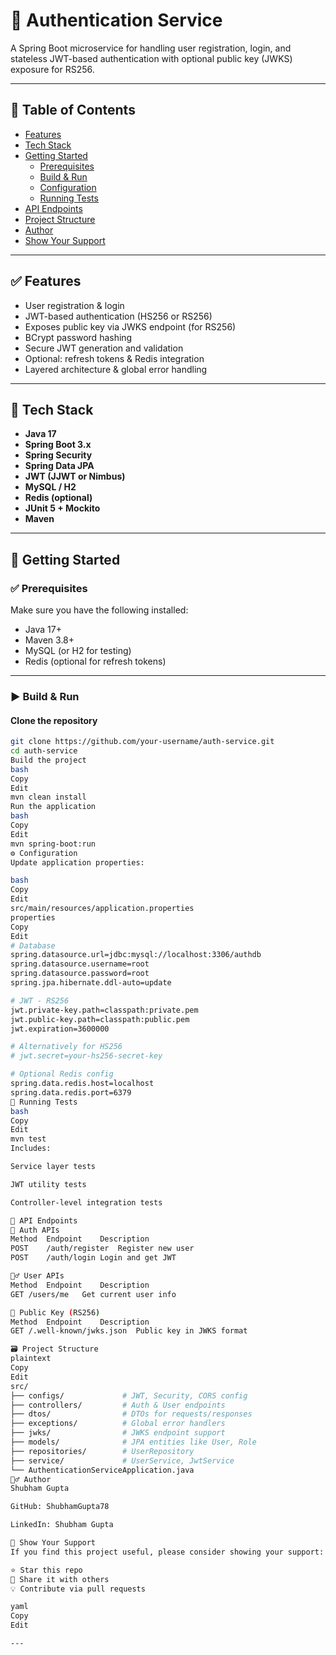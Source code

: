 # 🔐 Authentication Service

A Spring Boot microservice for handling user registration, login, and stateless JWT-based authentication with optional public key (JWKS) exposure for RS256.

---

## 📌 Table of Contents

- [Features](#-features)
- [Tech Stack](#-tech-stack)
- [Getting Started](#-getting-started)
  - [Prerequisites](#-prerequisites)
  - [Build & Run](#-build--run)
  - [Configuration](#-configuration)
  - [Running Tests](#-running-tests)
- [API Endpoints](#-api-endpoints)
- [Project Structure](#-project-structure)
- [Author](#-author)
- [Show Your Support](#-show-your-support)

---

## ✅ Features

- User registration & login
- JWT-based authentication (HS256 or RS256)
- Exposes public key via JWKS endpoint (for RS256)
- BCrypt password hashing
- Secure JWT generation and validation
- Optional: refresh tokens & Redis integration
- Layered architecture & global error handling

---

## 🧰 Tech Stack

- **Java 17**
- **Spring Boot 3.x**
- **Spring Security**
- **Spring Data JPA**
- **JWT (JJWT or Nimbus)**
- **MySQL / H2**
- **Redis (optional)**
- **JUnit 5 + Mockito**
- **Maven**

---

## 🚀 Getting Started

### ✅ Prerequisites

Make sure you have the following installed:

- Java 17+
- Maven 3.8+
- MySQL (or H2 for testing)
- Redis (optional for refresh tokens)

---

### ▶️ Build & Run

#### Clone the repository

```bash
git clone https://github.com/your-username/auth-service.git
cd auth-service
Build the project
bash
Copy
Edit
mvn clean install
Run the application
bash
Copy
Edit
mvn spring-boot:run
⚙️ Configuration
Update application properties:

bash
Copy
Edit
src/main/resources/application.properties
properties
Copy
Edit
# Database
spring.datasource.url=jdbc:mysql://localhost:3306/authdb
spring.datasource.username=root
spring.datasource.password=root
spring.jpa.hibernate.ddl-auto=update

# JWT - RS256
jwt.private-key.path=classpath:private.pem
jwt.public-key.path=classpath:public.pem
jwt.expiration=3600000

# Alternatively for HS256
# jwt.secret=your-hs256-secret-key

# Optional Redis config
spring.data.redis.host=localhost
spring.data.redis.port=6379
🧪 Running Tests
bash
Copy
Edit
mvn test
Includes:

Service layer tests

JWT utility tests

Controller-level integration tests

📡 API Endpoints
👤 Auth APIs
Method	Endpoint	Description
POST	/auth/register	Register new user
POST	/auth/login	Login and get JWT

🙍‍♂️ User APIs
Method	Endpoint	Description
GET	/users/me	Get current user info

🔐 Public Key (RS256)
Method	Endpoint	Description
GET	/.well-known/jwks.json	Public key in JWKS format

🗃️ Project Structure
plaintext
Copy
Edit
src/
├── configs/             # JWT, Security, CORS config
├── controllers/         # Auth & User endpoints
├── dtos/                # DTOs for requests/responses
├── exceptions/          # Global error handlers
├── jwks/                # JWKS endpoint support
├── models/              # JPA entities like User, Role
├── repositories/        # UserRepository
├── service/             # UserService, JwtService
└── AuthenticationServiceApplication.java
🙋‍♂️ Author
Shubham Gupta

GitHub: ShubhamGupta78

LinkedIn: Shubham Gupta

🌟 Show Your Support
If you find this project useful, please consider showing your support:

⭐ Star this repo
📢 Share it with others
💡 Contribute via pull requests

yaml
Copy
Edit

---
